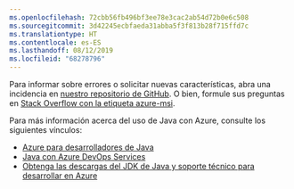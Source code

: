 ```yaml
---
ms.openlocfilehash: 72cbb56fb496bf3ee78e3cac2ab54d72b0e6c508
ms.sourcegitcommit: 3d42245ecbfaeda31abba5f3f813b28f715ffd7c
ms.translationtype: HT
ms.contentlocale: es-ES
ms.lasthandoff: 08/12/2019
ms.locfileid: "68278796"
---
```

Para informar sobre errores o solicitar nuevas características, abra una incidencia en [nuestro repositorio de GitHub](https://github.com/Microsoft/azure-tools-for-java/issues). O bien, formule sus preguntas en [Stack Overflow con la etiqueta azure-msi](https://stackoverflow.com/questions/tagged/azure-java-tools).

Para más información acerca del uso de Java con Azure, consulte los siguientes vínculos: 

* [Azure para desarrolladores de Java](/azure/java/) 
* [Java con Azure DevOps Services](/azure/devops/java/)
* [Obtenga las descargas del JDK de Java y soporte técnico para desarrollar en Azure](https://aka.ms/azure-jdks)
<!-- TODO: Add URLs for Java in VSCode here --> 
